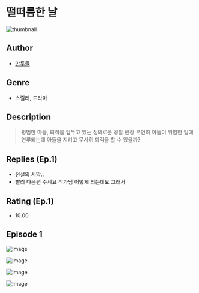 # 떨떠름한 날
![thumbnail](https://image-comic.pstatic.net/user_contents_data/challenge_comic/2023/05/23/364823/upload_7003994833314527024_480x623.jpeg)

## Author
- [만두들](https://comic.naver.com/artistTitle?id=364823)

## Genre
- 스릴러, 드라마

## Description
> 평범한 마을, 퇴직을 앞두고 있는 정의로운 경찰 반장 우연히 아들이 위험한 일에 연루되는데 아들을 지키고 무사히 퇴직을 할 수 있을까?

## Replies (Ep.1)
- 전설의 서막..
- 빨리 다음편 주세요 작가님 어떻게 되는데요 그래서

## Rating (Ep.1)
- 10.00

## Episode 1
![image](https://image-comic.pstatic.net/user_contents_data/challenge_comic/2023/05/23/364823/upload_7221068146335507765.jpeg)

![image](https://image-comic.pstatic.net/user_contents_data/challenge_comic/2023/05/23/364823/upload_7293361026550162022.jpeg)

![image](https://image-comic.pstatic.net/user_contents_data/challenge_comic/2023/05/23/364823/upload_7234576715340919137.jpeg)

![image](https://image-comic.pstatic.net/user_contents_data/challenge_comic/2023/05/23/364823/upload_3905525092908611429.jpeg)

